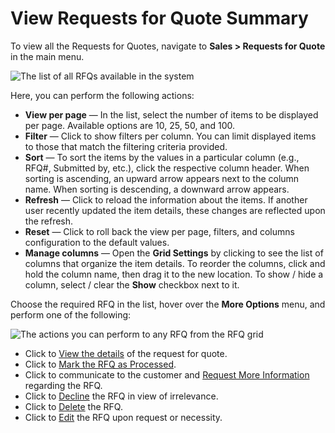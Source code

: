 <a id="user-guide-sales-requests-for-quote-summary"></a>

# View Requests for Quote Summary

<!-- begin -->

To view all the Requests for Quotes, navigate to **Sales > Requests for Quote** in the main menu.

![The list of all RFQs available in the system](user/img/sales/rfq/rfq_1.2.png)

Here, you can perform the following actions:

* **View per page** — In the list, select the number of items to be displayed per page. Available options are 10, 25, 50, and 100.
* **Filter** — Click <i class="fa fa-filter fa-lg" aria-hidden="true"></i> to show filters per column. You can limit displayed items to those that match the filtering criteria provided.
* **Sort** — To sort the items by the values in a particular column (e.g., RFQ#, Submitted by, etc.), click the respective column header. When sorting is ascending, an upward arrow appears next to the column name. When sorting is descending, a downward arrow appears.
* **Refresh** — Click <i class="fas fa-redo-alt" aria-hidden="true"></i> to reload the information about the items. If another user recently updated the item details, these changes are reflected upon the refresh.
* **Reset** — Click <i class="fas fa-sync-alt" aria-hidden="true"></i> to roll back the view per page, filters, and columns configuration to the default values.
* **Manage columns** — Open the **Grid Settings** by clicking <i class="fa fa-cog fa-lg" aria-hidden="true"></i> to see the list of columns that organize the item details. To reorder the columns, click and hold the column name, then drag it to the new location. To show / hide a column, select / clear the **Show** checkbox next to it.

Choose the required RFQ in the list, hover over the <i class="fa fa-ellipsis-h fa-lg" aria-hidden="true"></i> **More Options** menu, and perform one of the following:

![The actions you can perform to any RFQ from the RFQ grid](user/img/sales/rfq/rfq_3.png)
* Click <i class="fa fa-eye fa-lg" aria-hidden="true"></i> to [View the details](rfq-details.md#user-guide-sales-requests-for-quote-details) of the request for quote.
* Click <i class="fa fa-archive fa-lg" aria-hidden="true"></i> to [Mark the RFQ as Processed](manage.md#user-guide-sales-requests-for-quote-steps-and-transitions-processed).
* Click <i class="far fa-question-circle" aria-hidden="true"></i> to communicate to the customer and [Request More Information](manage.md#user-guide-sales-requests-for-quote-steps-and-transitions-more-info) regarding the RFQ.
* Click <i class="fa fa-minus-square fa-lg" aria-hidden="true"></i> to [Decline](manage.md#user-guide-sales-requests-for-quote-steps-and-transitions-decline) the RFQ in view of irrelevance.
* Click <i class="fa fa-times" aria-hidden="true"></i> to [Delete](manage.md#user-guide-sales-requests-for-quote-steps-and-transitions-delete) the RFQ.
* Click <i class="fa fa-edit fa-lg" aria-hidden="true"></i> to [Edit](manage.md#user-guide-sales-requests-for-quote-edit) the RFQ upon request or necessity.

<!-- finish -->
<!-- fa-bars = fa-navicon -->
<!-- Ic Tiles is used as Set As Default in saved views, and as tiles in display layout options -->
<!-- IcPencil refers to Rename in Commerce and Inline Editing in CRM -->
<!-- Check mark in the square. -->
<!-- SortDesc is also used as drop-down arrow -->
